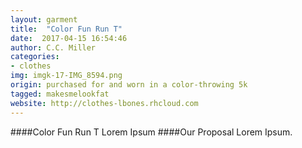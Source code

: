 ```yaml
---
layout: garment
title:  "Color Fun Run T"
date:  2017-04-15 16:54:46
author: C.C. Miller
categories:
- clothes
img: imgk-17-IMG_8594.png
origin: purchased for and worn in a color-throwing 5k
tagged: makesmelookfat
website: http://clothes-lbones.rhcloud.com
---
```

####Color Fun Run T
Lorem Ipsum
####Our Proposal
Lorem Ipsum.